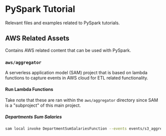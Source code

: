 # PySpark Tutorial

Relevant files and examples related to PySpark tutorials.

## AWS Related Assets

Contains AWS related content that can be used with PySpark.

### `aws/aggregator`

A serverless application model (SAM) project that is based on lambda functions to capture events in AWS cloud for ETL related functionality.

#### Run Lambda Functions

Take note that these are ran within the `aws/aggregator` directory since SAM is a "subproject" of this main project.

##### Departments Sum Salaries

```bash
sam local invoke DepartmentSumSalariesFunction --events events/s3_aggregate_example.json --debug
```
